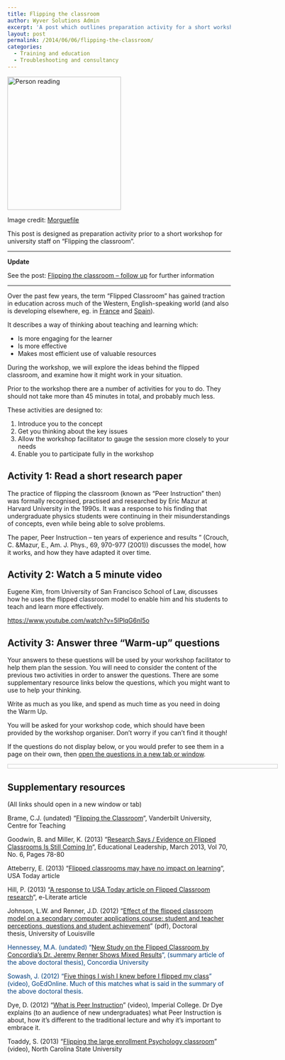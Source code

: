```yaml
---
title: Flipping the classroom
author: Wyver Solutions Admin
excerpt: 'A post which outlines preparation activity for a short workshop for university staff on "Flipping the classroom". There are three activities: Read a research paper, watch a video and answer three questions.'
layout: post
permalink: /2014/06/06/flipping-the-classroom/
categories:
  - Training and education
  - Troubleshooting and consultancy
---
```

<div id="attachment_1060" style="width: 266px" class="wp-caption alignright">
  <img class="size-medium wp-image-1060" src="http://www.wyversolutions.co.uk/cms/wp-content/uploads/2014/06/file8121267368546-256x300.jpg" alt="Person reading" width="256" height="300" />
  
  <p class="wp-caption-text">
    Image credit: <a href="http://mrg.bz/rBWNPp">Morguefile</a>
  </p>
</div>

This post is designed as preparation activity prior to a short workshop for university staff on &#8220;Flipping the classroom&#8221;.

* * *

**Update**

See the post: [Flipping the classroom &#8211; follow up][1] for further information

* * *

Over the past few years, the term &#8220;Flipped Classroom&#8221; has gained traction in education across much of the Western, English-speaking world (and also is developing elsewhere, eg. in <a href="http://www.classeinversee.com/" target="_blank">France</a> and <a href="http://www.theflippedclassroom.es/" target="_blank">Spain</a>).

It describes a way of thinking about teaching and learning which:

  * Is more engaging for the learner
  * Is more effective
  * Makes most efficient use of valuable resources

During the workshop, we will explore the ideas behind the flipped classroom, and examine how it might work in your situation.

Prior to the workshop there are a number of activities for you to do. They should not take more than 45 minutes in total, and probably much less.

These activities are designed to:

  1. Introduce you to the concept
  2. Get you thinking about the key issues
  3. Allow the workshop facilitator to gauge the session more closely to your needs
  4. Enable you to participate fully in the workshop

## Activity 1: Read a short research paper

The practice of flipping the classroom (known as &#8220;Peer Instruction&#8221; then) was formally recognised, practised and researched by Eric Mazur at Harvard University in the 1990s. It was a response to his finding that undergraduate physics students were continuing in their misunderstandings of concepts, even while being able to solve problems.

The paper, Peer Instruction &#8211; ten years of experience and results &#8221; (Crouch, C. &amp;Mazur, E., Am. J. Phys., 69, 970-977 (2001)) discusses the model, how it works, and how they have adapted it over time.

## Activity 2: Watch a 5 minute video

Eugene Kim, from University of San Francisco School of Law, discusses how he uses the flipped classroom model to enable him and his students to teach and learn more effectively.

https://www.youtube.com/watch?v=5lPlqG6nl5o

## Activity 3: Answer three &#8220;Warm-up&#8221; questions

Your answers to these questions will be used by your workshop facilitator to help them plan the session. You will need to consider the content of the previous two activities in order to answer the questions. There are some supplementary resource links below the questions, which you might want to use to help your thinking.

Write as much as you like, and spend as much time as you need in doing the Warm Up.

You will be asked for your workshop code, which should have been provided by the workshop organiser. Don&#8217;t worry if you can&#8217;t find it though!

If the questions do not display below, or you would prefer to see them in a page on their own, then <a href="https://www.surveymonkey.com/s/P8MYH9V" target="_blank">open the questions in a new tab or window</a>.

<div id="surveyMonkeyInfo" style="width: 600px; font-size: 10px; color: #666; border: 1px solid #ccc; padding: 4px;">
  <div>
  </div>
</div>

## Supplementary resources

(All links should open in a new window or tab)

Brame, C.J. (undated) &#8220;<a href="http://cft.vanderbilt.edu/guides-sub-pages/flipping-the-classroom/" target="_blank">Flipping the Classroom</a>&#8220;, Vanderbilt University, Centre for Teaching

Goodwin, B. and Miller, K. (2013) &#8220;<a href="http://www.ascd.org/publications/educational-leadership/mar13/vol70/num06/Evidence-on-Flipped-Classrooms-Is-Still-Coming-In.aspx" target="_blank">Research Says / Evidence on Flipped Classrooms Is Still Coming In</a>&#8220;, Educational Leadership, March 2013, Vol 70, No. 6, Pages 78-80

Atteberry, E. (2013) &#8220;<a href="http://www.usatoday.com/story/news/nation/2013/10/22/flipped-classrooms-effectiveness/3148447/" target="_blank">Flipped classrooms may have no impact on learning</a>&#8220;, USA Today article

Hill, P. (2013) &#8220;<a href="http://mfeldstein.com/response-usa-today-article-flipped-classroom-research/" target="_blank">A response to USA Today article on Flipped Classroom research</a>&#8220;, e-Literate article

Johnson, L.W. and Renner, J.D. (2012) &#8220;<a title="PDF" href="http://theflippedclassroom.files.wordpress.com/2012/04/johnson-renner-2012.pdf" target="_blank">Effect of the flipped classroom model on a secondary computer applications course: student and teacher perceptions, questions and student achievement</a>&#8221; (pdf), Doctoral thesis, University of Louisville

<p class="entry-title" style="color: #003e7e;">
  Hennessey, M.A. (undated) &#8220;<a href="http://education.cu-portland.edu/blog/students-faculty-alumni/new-study-on-the-flipped-classroom-by-concordias-dr-jeremy-renner-shows-mixed-results/" target="_blank">New Study on the Flipped Classroom by Concordia’s Dr. Jeremy Renner Shows Mixed Results</a>&#8220;, (summary article of the above doctoral thesis), Concordia University
</p>

<p class="entry-title" style="color: #003e7e;">
  Sowash, J. (2012) &#8220;<a href="https://www.youtube.com/watch?v=4JPdGlyt6gg" target="_blank">Five things I wish I knew before I flipped my class</a>&#8221; (video), GoEdOnline. Much of this matches what is said in the summary of the above doctoral thesis.
</p>

Dye, D. (2012) &#8220;<a href="https://www.youtube.com/watch?v=e9IT7BTBJgY" target="_blank">What is Peer Instruction</a>&#8221; (video), Imperial College. Dr Dye explains (to an audience of new undergraduates) what Peer Instruction is about, how it&#8217;s different to the traditional lecture and why it&#8217;s important to embrace it.

Toaddy, S. (2013) &#8220;<a href="https://www.youtube.com/watch?v=QTDQaaVWEzI" target="_blank">Flipping the large enrollment Psychology classroom</a>&#8221; (video), North Carolina State University

&nbsp;

&nbsp;

&nbsp;

 [1]: http://www.wyversolutions.co.uk/cms/2014/06/16/flipping-the-classroom-follow-up/ "Flipping the classroom follow up"
